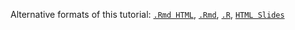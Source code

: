 Alternative formats of this tutorial:
[`.Rmd HTML`](https://htmlpreview.github.io/?https://github.com/tgirke/systemPipeR/blob/master/vignettes/systemPipeR.html),
[`.Rmd`](https://raw.githubusercontent.com/tgirke/manuals/master/vignettes/10_systemPipeR/systemPipeR.Rmd),
[`.R`](https://raw.githubusercontent.com/tgirke/manuals/master/vignettes/10_systemPipeR/systemPipeR.R),
[`HTML Slides`](http://girke.bioinformatics.ucr.edu/GEN242/mydoc/systemPipeRslides.html)
